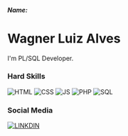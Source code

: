 ##### Name:

# Wagner Luiz Alves
I'm PL/SQL Developer.


### Hard Skills
![HTML](https://img.shields.io/badge/HTML-red)
![CSS](https://img.shields.io/badge/CSS-blue)
![JS](https://img.shields.io/badge/JavaScript-yellow)
![PHP](https://img.shields.io/badge/PHP-darkblue)
![SQL](https://img.shields.io/badge/SQL-orange)

### Social Media

[![LINKDIN](https://img.shields.io/badge/Linkdin-blue)](https://www.linkedin.com/in/wagner-alves-04bb28289/)

